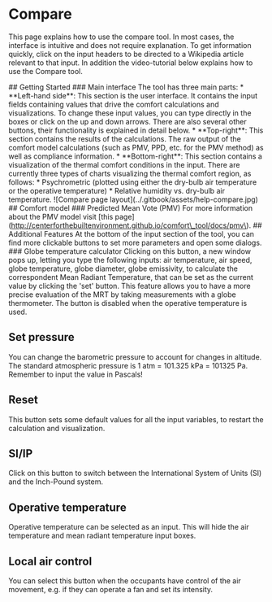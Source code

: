 # Compare

This page explains how to use the compare tool. In most cases, the interface is intuitive and does not require explanation. To get information quickly, click on the input headers to be directed to a Wikipedia article relevant to that input. In addition the video-tutorial below explains how to use the Compare tool.

\#\# Getting Started \#\#\# Main interface The tool has three main parts: \* \*\*Left-hand side\*\*: This section is the user interface. It contains the input fields containing values that drive the comfort calculations and visualizations. To change these input values, you can type directly in the boxes or click on the up and down arrows. There are also several other buttons, their functionality is explained in detail below. \* \*\*Top-right\*\*: This section contains the results of the calculations. The raw output of the comfort model calculations \(such as PMV, PPD, etc. for the PMV method\) as well as compliance information. \* \*\*Bottom-right\*\*: This section contains a visualization of the thermal comfort conditions in the input. There are currently three types of charts visualizing the thermal comfort region, as follows: \* Psychrometric \(plotted using either the dry-bulb air temperature or the operative temperature\) \* Relative humidity vs. dry-bulb air temperature. !\[Compare page layout\]\(../.gitbook/assets/help-compare.jpg\) \#\# Comfort model \#\#\# Predicted Mean Vote \(PMV\) For more information about the PMV model visit \[this page\]\(http://centerforthebuiltenvironment.github.io/comfort\_tool/docs/pmv\). \#\# Additional Features At the bottom of the input section of the tool, you can find more clickable buttons to set more parameters and open some dialogs. \#\#\# Globe temperature calculator Clicking on this button, a new window pops up, letting you type the following inputs: air temperature, air speed, globe temperature, globe diameter, globe emissivity, to calculate the correspondent Mean Radiant Temperature, that can be set as the current value by clicking the 'set' button. This feature allows you to have a more precise evaluation of the MRT by taking measurements with a globe thermometer. The button is disabled when the operative temperature is used.

## Set pressure

You can change the barometric pressure to account for changes in altitude. The standard atmospheric pressure is 1 atm = 101.325 kPa = 101325 Pa. Remember to input the value in Pascals!

## Reset

This button sets some default values for all the input variables, to restart the calculation and visualization.

## SI/IP

Click on this button to switch between the International System of Units \(SI\) and the Inch-Pound system.

## Operative temperature

Operative temperature can be selected as an input. This will hide the air temperature and mean radiant temperature input boxes.

## Local air control

You can select this button when the occupants have control of the air movement, e.g. if they can operate a fan and set its intensity.

